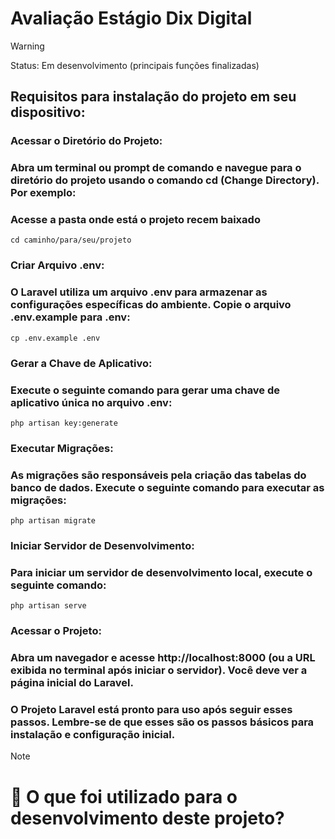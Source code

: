 <h1> Avaliação Estágio Dix Digital </h1>

> [!WARNING]
> Status: Em desenvolvimento (principais funções finalizadas)

## Requisitos para instalação do projeto em seu dispositivo:

### Acessar o Diretório do Projeto: 
### Abra um terminal ou prompt de comando e navegue para o diretório do projeto usando o comando cd (Change Directory). Por exemplo:

### Acesse a pasta onde está o projeto recem baixado
```
cd caminho/para/seu/projeto
```
### Criar Arquivo .env:
### O Laravel utiliza um arquivo .env para armazenar as configurações específicas do ambiente. Copie o arquivo .env.example para .env:
```
cp .env.example .env
```
### Gerar a Chave de Aplicativo:
### Execute o seguinte comando para gerar uma chave de aplicativo única no arquivo .env:
```
php artisan key:generate
```
### Executar Migrações:
### As migrações são responsáveis pela criação das tabelas do banco de dados. Execute o seguinte comando para executar as migrações:
```
php artisan migrate
```
### Iniciar Servidor de Desenvolvimento:
### Para iniciar um servidor de desenvolvimento local, execute o seguinte comando:
```
php artisan serve
```
### Acessar o Projeto:
### Abra um navegador e acesse http://localhost:8000 (ou a URL exibida no terminal após iniciar o servidor). Você deve ver a página inicial do Laravel.

### O Projeto Laravel está pronto para uso após seguir esses passos. Lembre-se de que esses são os passos básicos para instalação e configuração inicial. 

> [!NOTE]
> # 📖 O que foi utilizado para o desenvolvimento deste projeto?


